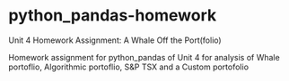# python_pandas-homework
Unit 4 Homework Assignment: A Whale Off the Port(folio)

Homework assignment for python_pandas of  Unit 4 for analysis of Whale portoflio, Algorithmic portoflio, S&P TSX and a Custom portofolio
